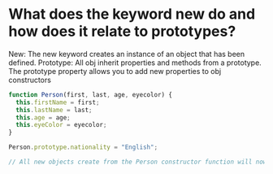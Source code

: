 # What does the keyword new do and how does it relate to prototypes?

New: The new keyword creates an instance of an object that has been defined.
Prototype: All obj inherit properties and methods from a prototype. The prototype property allows you to add new properties to obj constructors

```javascript
function Person(first, last, age, eyecolor) {
  this.firstName = first;
  this.lastName = last;
  this.age = age;
  this.eyeColor = eyecolor;
}

Person.prototype.nationality = "English";

// All new objects create from the Person constructor function will now have a nationality property set to English
```
